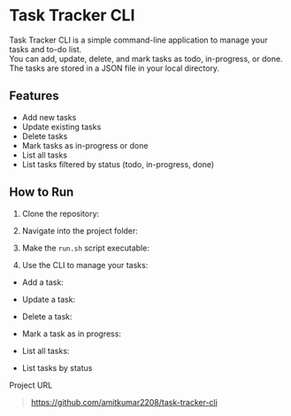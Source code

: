 # Task Tracker CLI

Task Tracker CLI is a simple command-line application to manage your tasks and to-do list.  
You can add, update, delete, and mark tasks as todo, in-progress, or done.  
The tasks are stored in a JSON file in your local directory.

## Features

- Add new tasks
- Update existing tasks
- Delete tasks
- Mark tasks as in-progress or done
- List all tasks
- List tasks filtered by status (todo, in-progress, done)

## How to Run

1. Clone the repository:



2. Navigate into the project folder:


3. Make the `run.sh` script executable:


4. Use the CLI to manage your tasks:

- Add a task:


- Update a task:


- Delete a task:


- Mark a task as in progress:


- List all tasks:


- List tasks by status


Project URL

> https://github.com/amitkumar2208/task-tracker-cli
